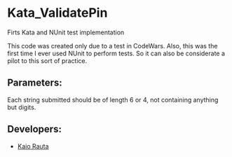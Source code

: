 # Kata_ValidatePin
Firts Kata and NUnit test implementation

This code was created only due to a test in CodeWars.
Also, this was the first time I ever used NUnit to perform tests. So it can also be considerate a pilot to this
sort of practice.

## Parameters:

Each string submitted should be of length 6 or 4, not containing anything but digits.

## Developers:

- [Kaio Rauta](https://www.linkedin.com/in/kaio-rauta/)
